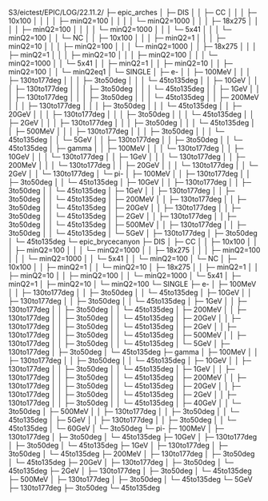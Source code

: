 S3/eictest/EPIC/LOG/22.11.2/
├─ epic_arches
│  ├─ DIS
│  │  ├─ CC
│  │  │  ├─ 10x100
│  │  │  │  ├─ minQ2=100
│  │  │  │  └─ minQ2=1000
│  │  │  ├─ 18x275
│  │  │  │  ├─ minQ2=100
│  │  │  │  └─ minQ2=1000
│  │  │  └─ 5x41
│  │  │     └─ minQ2=100
│  │  └─ NC
│  │     ├─ 10x100
│  │     │  ├─ minQ2=1
│  │     │  ├─ minQ2=10
│  │     │  ├─ minQ2=100
│  │     │  └─ minQ2=1000
│  │     ├─ 18x275
│  │     │  ├─ minQ2=1
│  │     │  ├─ minQ2=10
│  │     │  ├─ minQ2=100
│  │     │  └─ minQ2=1000
│  │     └─ 5x41
│  │        ├─ minQ2=1
│  │        ├─ minQ2=10
│  │        ├─ minQ2=100
│  │        └─ minQ2eq1
│  └─ SINGLE
│     ├─ e-
│     │  ├─ 100MeV
│     │  │  ├─ 130to177deg
│     │  │  ├─ 3to50deg
│     │  │  └─ 45to135deg
│     │  ├─ 10GeV
│     │  │  ├─ 130to177deg
│     │  │  ├─ 3to50deg
│     │  │  └─ 45to135deg
│     │  ├─ 1GeV
│     │  │  ├─ 130to177deg
│     │  │  ├─ 3to50deg
│     │  │  └─ 45to135deg
│     │  ├─ 200MeV
│     │  │  ├─ 130to177deg
│     │  │  ├─ 3to50deg
│     │  │  └─ 45to135deg
│     │  ├─ 20GeV
│     │  │  ├─ 130to177deg
│     │  │  ├─ 3to50deg
│     │  │  └─ 45to135deg
│     │  ├─ 2GeV
│     │  │  ├─ 130to177deg
│     │  │  ├─ 3to50deg
│     │  │  └─ 45to135deg
│     │  ├─ 500MeV
│     │  │  ├─ 130to177deg
│     │  │  ├─ 3to50deg
│     │  │  └─ 45to135deg
│     │  └─ 5GeV
│     │     ├─ 130to177deg
│     │     ├─ 3to50deg
│     │     └─ 45to135deg
│     ├─ gamma
│     │  ├─ 100MeV
│     │  │  └─ 130to177deg
│     │  ├─ 10GeV
│     │  │  └─ 130to177deg
│     │  ├─ 1GeV
│     │  │  └─ 130to177deg
│     │  ├─ 200MeV
│     │  │  └─ 130to177deg
│     │  ├─ 20GeV
│     │  │  └─ 130to177deg
│     │  └─ 2GeV
│     │     └─ 130to177deg
│     └─ pi-
│        ├─ 100MeV
│        │  ├─ 130to177deg
│        │  ├─ 3to50deg
│        │  └─ 45to135deg
│        ├─ 10GeV
│        │  ├─ 130to177deg
│        │  ├─ 3to50deg
│        │  └─ 45to135deg
│        ├─ 1GeV
│        │  ├─ 130to177deg
│        │  ├─ 3to50deg
│        │  └─ 45to135deg
│        ├─ 200MeV
│        │  ├─ 130to177deg
│        │  ├─ 3to50deg
│        │  └─ 45to135deg
│        ├─ 20GeV
│        │  ├─ 130to177deg
│        │  ├─ 3to50deg
│        │  └─ 45to135deg
│        ├─ 2GeV
│        │  ├─ 130to177deg
│        │  ├─ 3to50deg
│        │  └─ 45to135deg
│        ├─ 500MeV
│        │  ├─ 130to177deg
│        │  ├─ 3to50deg
│        │  └─ 45to135deg
│        └─ 5GeV
│           ├─ 130to177deg
│           ├─ 3to50deg
│           └─ 45to135deg
└─ epic_brycecanyon
   ├─ DIS
   │  ├─ CC
   │  │  ├─ 10x100
   │  │  │  ├─ minQ2=100
   │  │  │  └─ minQ2=1000
   │  │  ├─ 18x275
   │  │  │  ├─ minQ2=100
   │  │  │  └─ minQ2=1000
   │  │  └─ 5x41
   │  │     └─ minQ2=100
   │  └─ NC
   │     ├─ 10x100
   │     │  ├─ minQ2=1
   │     │  └─ minQ2=10
   │     ├─ 18x275
   │     │  ├─ minQ2=1
   │     │  ├─ minQ2=10
   │     │  ├─ minQ2=100
   │     │  └─ minQ2=1000
   │     └─ 5x41
   │        ├─ minQ2=1
   │        ├─ minQ2=10
   │        └─ minQ2=100
   └─ SINGLE
      ├─ e-
      │  ├─ 100MeV
      │  │  ├─ 130to177deg
      │  │  ├─ 3to50deg
      │  │  └─ 45to135deg
      │  ├─ 10GeV
      │  │  ├─ 130to177deg
      │  │  ├─ 3to50deg
      │  │  └─ 45to135deg
      │  ├─ 1GeV
      │  │  ├─ 130to177deg
      │  │  ├─ 3to50deg
      │  │  └─ 45to135deg
      │  ├─ 200MeV
      │  │  ├─ 130to177deg
      │  │  ├─ 3to50deg
      │  │  └─ 45to135deg
      │  ├─ 20GeV
      │  │  ├─ 130to177deg
      │  │  ├─ 3to50deg
      │  │  └─ 45to135deg
      │  ├─ 2GeV
      │  │  ├─ 130to177deg
      │  │  ├─ 3to50deg
      │  │  └─ 45to135deg
      │  ├─ 500MeV
      │  │  ├─ 130to177deg
      │  │  ├─ 3to50deg
      │  │  └─ 45to135deg
      │  └─ 5GeV
      │     ├─ 130to177deg
      │     ├─ 3to50deg
      │     └─ 45to135deg
      ├─ gamma
      │  ├─ 100MeV
      │  │  ├─ 130to177deg
      │  │  ├─ 3to50deg
      │  │  └─ 45to135deg
      │  ├─ 10GeV
      │  │  ├─ 130to177deg
      │  │  ├─ 3to50deg
      │  │  └─ 45to135deg
      │  ├─ 1GeV
      │  │  ├─ 130to177deg
      │  │  ├─ 3to50deg
      │  │  └─ 45to135deg
      │  ├─ 200MeV
      │  │  ├─ 130to177deg
      │  │  ├─ 3to50deg
      │  │  └─ 45to135deg
      │  ├─ 20GeV
      │  │  ├─ 130to177deg
      │  │  ├─ 3to50deg
      │  │  └─ 45to135deg
      │  ├─ 2GeV
      │  │  ├─ 130to177deg
      │  │  ├─ 3to50deg
      │  │  └─ 45to135deg
      │  ├─ 40GeV
      │  │  └─ 3to50deg
      │  ├─ 500MeV
      │  │  ├─ 130to177deg
      │  │  ├─ 3to50deg
      │  │  └─ 45to135deg
      │  ├─ 5GeV
      │  │  ├─ 130to177deg
      │  │  ├─ 3to50deg
      │  │  └─ 45to135deg
      │  └─ 60GeV
      │     └─ 3to50deg
      └─ pi-
         ├─ 100MeV
         │  ├─ 130to177deg
         │  ├─ 3to50deg
         │  └─ 45to135deg
         ├─ 10GeV
         │  ├─ 130to177deg
         │  ├─ 3to50deg
         │  └─ 45to135deg
         ├─ 1GeV
         │  ├─ 130to177deg
         │  ├─ 3to50deg
         │  └─ 45to135deg
         ├─ 200MeV
         │  ├─ 130to177deg
         │  ├─ 3to50deg
         │  └─ 45to135deg
         ├─ 20GeV
         │  ├─ 130to177deg
         │  ├─ 3to50deg
         │  └─ 45to135deg
         ├─ 2GeV
         │  ├─ 130to177deg
         │  ├─ 3to50deg
         │  └─ 45to135deg
         ├─ 500MeV
         │  ├─ 130to177deg
         │  ├─ 3to50deg
         │  └─ 45to135deg
         └─ 5GeV
            ├─ 130to177deg
            ├─ 3to50deg
            └─ 45to135deg
